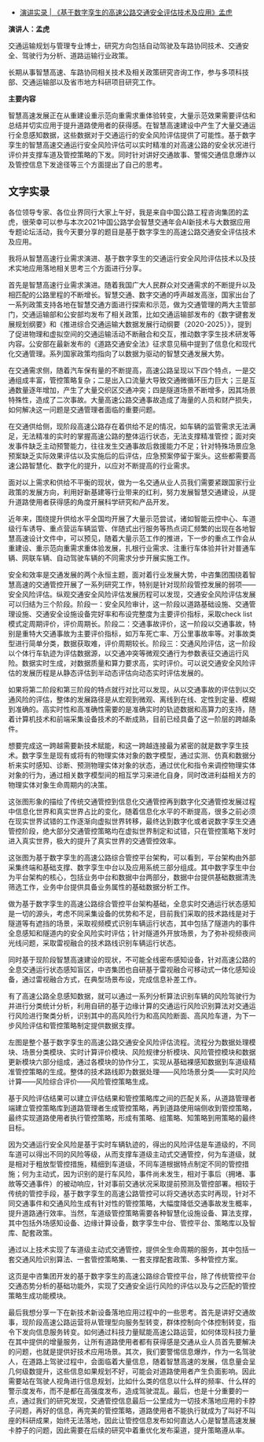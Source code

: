 - [演讲实录 | 《基于数字孪生的高速公路交通安全评估技术及应用》孟虎](https://mp.weixin.qq.com/s/VpIAGtbP5qviSV3Ra_X5LA)

**演讲人：孟虎** 

交通运输规划与管理专业博士，研究方向包括自动驾驶及车路协同技术、交通安全、驾驶行为分析、道路运输行业政策。

长期从事智慧高速、车路协同相关技术及相关政策研究咨询工作，参与多项科技部、交通运输部以及省市地方科研项目研究工作。

**主要内容**

智慧高速发展正在从重建设重示范向重需求重体验转变，大量示范效果需要评估和总结并切实应用于提升道路使用者的获得感。在智慧高速建设中产生了大量交通运行全息感知数据，这些数据对于交通运行的安全风险评估提供了可能性。基于数字孪生的智慧高速交通运行安全风险评估可以实时精准的对高速公路的安全状况进行评价并支撑车道及管控策略的下发。同时针对讲好交通故事、警惕交通信息爆炸以及管控信息下发途径等三个方面提出了自己的思考。   

## 文字实录

各位领导专家、各位业界同行大家上午好，我是来自中国公路工程咨询集团的孟虎，很荣幸可以参与本次2021中国公路学会智慧交通年会AI新技术与大数据应用专题论坛活动，我今天要分享的题目是基于数字孪生的高速公路交通安全评估技术及应用。

我将从智慧高速行业需求演进、基于数字孪生的交通运行安全风险评估技术以及技术实地应用落地相关思考三个方面进行分享。

首先是智慧高速行业需求演进。随着我国广大人民群众对交通需求的不断提升以及相匹配的公路里程的不断增长。智慧交通、数字交通的呼声越发高涨，国家出台了一系列政策支持各地在智慧交通方面进行探索和示范，做为交通管理的两大主管部门，交通运输部和公安部均发布了相关政策，比如交通运输部发布的《数字键套发展规划纲要》和《推进综合交通运输大数据发展行动纲要（2020-2025）》，提到了促进物理和虚拟空间的交通运输活动不断融合和交互，推动数字孪生技术研发等内容。公安部在最新发布的《道路交通安全法》征求意见稿中提到了信息化和现代化交通管理。系列国家政策均指向了以数据为驱动的智慧交通发展大势。

在交通需求侧，随着汽车保有量的不断提高，高速公路呈现以下四个特点，一是交通组成丰富，管控策略复杂；二是出入口流量大导致交通微循环压力巨大；三是互通数量逐年增加，产生了大量交织区交通冲突；四是隧道场景不断增多，因其场景特殊性，造成了二次事故。大量高速公路交通事故造成了海量的人员和财产损失，如何解决这一问题是交通管理者面临的重要问题。

在交通供给侧，现阶段高速公路存在着供给不足的情况，如车辆的监管需求无法满足，无法精准的实时的掌握高速公路的整体运行状态，无法支撑精准管控；面对突发事件缺乏主动预警能力，往往发生交通事故后救援能力不足；针对特殊场景应急预案缺乏实际效果评估以及实施后的后评估，应急预案停留于案头。这些都需要高速公路智慧化、数字化的提升，以应对不断提高的行业需求。

面对以上需求和供给不平衡的现状，做为一名交通从业人员我们需要紧跟国家行业政策的发展方向，利用好新基建等行业带来的红利，努力发展智慧交通建设，从提升道路使用者获得感的角度开展科学研究和产品开发。

近年来，围绕提升供给水平全国均开展了大量示范尝试，诸如智能云控中心、车道级行车诱导、重点营运车辆监管、伴随式出行服务等热点词汇频繁的出现在各地智慧高速设计文件中，可以预见，随着大量示范工作的推进，下一步的重点工作会从重建设、重示范向重需求重体验发展，扎根行业需求、注重行车体验并针对普通车辆、网联车辆、自动驾驶车辆的不同需求分步开展实施工作。

安全和效率是交通发展的两个永恒主题，面对着行业发展大势，中咨集团围绕着智慧高速的交通管控开展了一系列研究工作，特别是针对现阶段管控发展的弱项——安全风险评估。纵观交通安全风险评估发展历程可以发现，交通安全风险评估发展可以归结为三个阶段。阶段一：安全风险审计，这一阶段以道路基础设施、交通管理设施、交通安全设施设备完好率和布设完整度为主要评价指标，采取check  list模式定周期评价，评价周期长。阶段二：交通事故评价，这一阶段以交通事故，特别是重特大交通事故为主要评价指标，如万车死亡率、万公里事故率等。对事故类型进行简单分类，数据获取难，评价周期较长。阶段三：交通风险评估，这一阶段以个体行车轨迹为评估数据源，以交通冲突等微观交通行为参数表征交通运行风险。数据实时生成，对数据质量和算力要求高，实时评价。可以说交通安全风险评估的发展历程是从静态评估到半动态评估向动态实时评估发展的。

如果将第二阶段和第三阶段的特点就行对比可以发现，从以交通事故的评估到以交通风险的评估，整体的发展路径是从宏观到微观、离线到在线、定性到定量、模糊到准确的。高实时性和高准确性需要的是准确实时的轨迹数据和高算力的支持，随着计算机技术和前端采集设备技术的不断成熟，目前已经具备了这一阶层的跨越条件。

想要完成这一跨越需要新技术赋能，和这一跨越连接最为紧密的就是数字孪生技术。数字孪生是现有或将有的物理实体对象的数字模型，通过实测、仿真和数据分析来实时感知、诊断、预测物理实体对象的状态，通过优化和指令来调控物理实体对象的行为，通过相关数字模型间的相互学习来进化自身，同时改进利益相关方的物理实体对象生命周期内的决策。

这张图形象的描绘了传统交通管控到信息化交通管控再到数字化交通管控发展过程中信息化世界和真实世界占比的变化，随着信息化水平的不断提高，很多之前必须在现实世界试错的工作逐渐向虚拟世界转移，最终达到数字化或者说数字孪生交通管控阶段，绝大部分交通管控策略均在虚拟世界制定和试错，只在管控策略下发时进入真实世界，极大的提升了真实世界的交通管控效率。

这张图为基于数字孪生的高速公路综合管控平台架构，可以看到，平台架构由外部采集终端和基础支撑、数字孪生中台以及应用系统三部分组成。其中数字孪生中台为平台架构的核心，包括业务中台和数据中台两部分，数据中台提供基础数据清洗筛选工作，业务中台提供具备业务属性的基础数据分析工作。

做为基于数字孪生的高速公路综合管控平台架构基础，全息实时交通运行状态感知是一切的源头，考虑不同采集设备的优势和不足，目前我们采取的技术路线是对于隧道等有遮挡的场景，采取视频模式识别车辆运行状态，其中包括了隧道内的事件全息感知和隧道内的安全风险实时评估；针对隧道外开放场景，为了弥补视频夜间光线问题，采取雷视融合的技术路线识别车辆运行状态。

同时基于现阶段智慧高速建设的现状，不可能全线密布感知设备，针对高速公路的全息交通运行状态感知盲区，中咨集团也自研基于雷视融合可移动式一体化感知设备，通过雷视融合方式，在典型场景布设，完成信息补差工作。

有了高速公路全息感知数据，就可以通过一系列分析算法识别车辆的风险驾驶行为并进行分类统计分析，利用自研的基于边缘计算的交通运行风险识别算法对交通运行风险进行聚类分析，识别其中的高风险行为和高风险断面、高风险车道，为下一步风险评估和管控策略制定提供数据支撑。

左图是整个基于数字孪生的高速公路交通安全风险评估流程。流程分为数据处理模块、场景分类模块、实时计算评价模块、风险规律分析模块、风险管控模块和数据更新模块六部分组成，通过各模块的协作分工，实现从基础裸感知数据到车道级精准管控策略的生成。整体的技术路线即为数据处理——风险场景分类——实时风险计算——风险综合评价——风险管控策略生成。

基于风险评估结果可以建立评估结果和管控策略库之间的匹配关系，从道路管理者端建立管控策略库到道路管理者生成管控策略，再到道路使用端侧收到管控策略，最终实现道路使用者执行管控策略，形成有策略、组策略、知策略到用策略的最终目标。

因为交通运行安全风险是基于实时车辆轨迹的，得出的风险评估是车道级的，不同车道可以得出不同的风险等级，从而支撑车道级主动式交通管控，何为车道级，就是相对于粗放型管控措施，精细到车道级，不同车道根据特点制定不同的管控措施；何为主动式，因为识别的是行车风险，事件尚未发生，相对于事后（拥堵、事故等交通事件）的被动响应，针对事前交通状况采取提前预测及管控部署。相较于传统的管控手段，基于数字孪生的高速公路管控可以将交通状态实时再现，针对不同交通事件和交通风险生成有针对性的管控策略，大幅度降低交通事故发生概率，提升道路通行效率。当然，车道级管控策略需要各种智慧化设施设备、算法支撑，其中包括外场感知设备、边缘计算设备，数字孪生中台、管控平台、策略库以及智库、配套政策。

通过以上技术实现了车道级主动式交通管控，提供全生命周期的服务，其中包括一套交通风险识别算法、一套管控策略集、一套支撑配套政策、多种管控方案。

这页是中咨集团开发的基于数字孪生的高速公路综合管控平台，除了传统管控平台交通态势分析的基础功能外，实现了交通安全运行风险的评估以及与之匹配的管控策略生成功能模块。

最后我想分享一下在新技术新设备落地应用过程中的一些思考。首先是讲好交通故事，现阶段高速公路运营将从管理型向服务型转变，群体控制向个体控制转变，指令下发向信息服务转变。如何通过科技力量赋能高速公路运营，如何体现科技力量在其中提供的增量服务，让所有道路使用者都有获得感是交通从业人员首先要解决的问题，也就是提供好技术应用场景。其次，我们要警惕信息爆炸，作为一名驾驶人，在道路上驾驶过程中，会面临着大量信息，随着智慧高速的发展，信息量会呈几何级数提升，这些信息如果规划不好，可能会对道路使用者产生负面影响。因此需要站在驾驶人视角进行信息规划，比如什么类的信息以什么样的频率、什么样的警示度发布，而不是都在高强度发布，造成驾驶混乱。最后，也是十分重要的一点，通过我们的研究发现，交通管控信息最后一公里成为一切技术落地应用的卡脖子问题，再好的信息，再完美的管控策略，道路使用者不能执行就成为了叫好不叫座的科研成果，始终无法落地，因此让管控信息发布如何直达人心是智慧高速发展卡脖子的问题，因此需要在后续的研究中着重优化发布渠道，提升策略遵从率。
